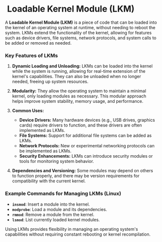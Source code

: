 
#  Loadable Kernel Module (LKM)

A **Loadable Kernel Module (LKM)** is a piece of code that can be loaded into the kernel of an operating system at runtime, without needing to reboot the system. LKMs extend the functionality of the kernel, allowing for features such as device drivers, file systems, network protocols, and system calls to be added or removed as needed.

### Key Features of LKMs

1. **Dynamic Loading and Unloading:** LKMs can be loaded into the kernel while the system is running, allowing for real-time extension of the kernel's capabilities. They can also be unloaded when no longer needed, freeing up system resources.

2. **Modularity:** They allow the operating system to maintain a minimal kernel, only loading modules as necessary. This modular approach helps improve system stability, memory usage, and performance.

3. **Common Uses:**
   - **Device Drivers:** Many hardware devices (e.g., USB drives, graphics cards) require drivers to function, and these drivers are often implemented as LKMs.
   - **File Systems:** Support for additional file systems can be added as LKMs.
   - **Network Protocols:** New or experimental networking protocols can be implemented as LKMs.
   - **Security Enhancements:** LKMs can introduce security modules or tools for monitoring system behavior.

4. **Dependencies and Versioning:** Some modules may depend on others to function properly, and there may be version requirements for compatibility with the current kernel.

### Example Commands for Managing LKMs (Linux)

- **`insmod`**: Insert a module into the kernel.
- **`modprobe`**: Load a module and its dependencies.
- **`rmmod`**: Remove a module from the kernel.
- **`lsmod`**: List currently loaded kernel modules.

Using LKMs provides flexibility in managing an operating system's capabilities without requiring constant rebooting or kernel recompilation.
